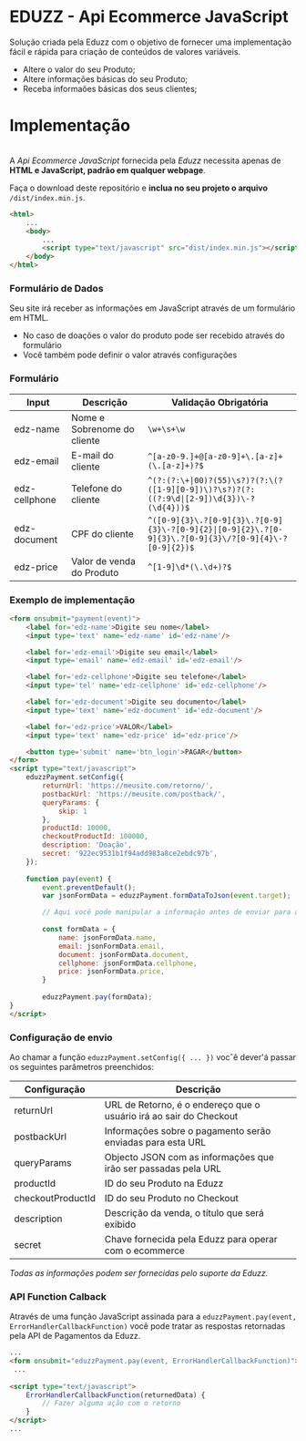 # EDUZZ - Api Ecommerce JavaScript

Solução criada pela Eduzz com o objetivo de fornecer uma implementação fácil e rápida para criação de conteúdos de valores variáveis.

- Altere o valor do seu Produto;
- Altere informações básicas do seu Produto;
- Receba informaões básicas dos seus clientes;

# Implementação 

\
A *Api Ecommerce JavaScript* fornecida pela *Eduzz* necessita apenas de **HTML e JavaScript, padrão em qualquer webpage**.

Faça o download deste repositório e **inclua no seu projeto o arquivo** `/dist/index.min.js`.

```html
<html>
    ...
    <body>
        ...
        <script type="text/javascript" src="dist/index.min.js"></script>
    </body>
</html>
```

### Formulário de Dados
Seu site irá receber as informações em JavaScript através de um formulário em HTML.

- No caso de doações o valor do produto pode ser recebido através do formulário
- Você também pode definir o valor através configurações 

### Formulário

| Input | Descrição | Validação Obrigatória |
| ------ | ------ | ------ |
| edz-name |Nome e Sobrenome do cliente | ```\w+\s+\w``` |
| edz-email | E-mail do cliente | ```^[a-z0-9.]+@[a-z0-9]+\.[a-z]+(\.[a-z]+)?$``` |
| edz-cellphone | Telefone do cliente |```^(?:(?:\+\|00)?(55)\s?)?(?:\(?([1-9][0-9])\)?\s?)?(?:((?:9\d\|[2-9])\d{3})\-?(\d{4}))$``` | 
| edz-document | CPF do cliente | ```^([0-9]{3}\.?[0-9]{3}\.?[0-9]{3}\-?[0-9]{2}\|[0-9]{2}\.?[0-9]{3}\.?[0-9]{3}\/?[0-9]{4}\-?[0-9]{2})$``` |
| edz-price | Valor de venda do Produto | ```^[1-9]\d*(\.\d+)?$``` |

### Exemplo de implementação

```html
<form onsubmit="payment(event)">
    <label for='edz-name'>Digite seu nome</label>
    <input type='text' name='edz-name' id='edz-name'/>

    <label for='edz-email'>Digite seu email</label>
    <input type='email' name='edz-email' id='edz-email'/>

    <label for='edz-cellphone'>Digite seu telefone</label>
    <input type='tel' name='edz-cellphone' id='edz-cellphone'/>

    <label for='edz-document'>Digite seu documento</label>
    <input type='text' name='edz-document' id='edz-document'/>

    <label for='edz-price'>VALOR</label>
    <input type='text' name='edz-price' id='edz-price'/>

    <button type='submit' name='btn_login'>PAGAR</button>
</form>
<script type="text/javascript">
    eduzzPayment.setConfig({
        returnUrl: 'https://meusite.com/retorno/',
        postbackUrl: 'https://meusite.com/postback/',
        queryParams: {
            skip: 1
        },
        productId: 10000,
        checkoutProductId: 100000, 
        description: 'Doação',
        secret: '922ec9531b1f94add983a8ce2ebdc97b',
    });
    
    function pay(event) {
        event.preventDefault();
        var jsonFormData = eduzzPayment.formDataToJson(event.target);

        // Aqui você pode manipular a informação antes de enviar para a API.
    
        const formData = {
            name: jsonFormData.name,
            email: jsonFormData.email,
            document: jsonFormData.document,
            cellphone: jsonFormData.cellphone,
            price: jsonFormData.price,
        }
  
        eduzzPayment.pay(formData);
}
</script>
```

### Configuração de envio

Ao chamar a função `eduzzPayment.setConfig({ ... })` vocˆê dever'á passar os seguintes parâmetros preenchidos:

| Configuração | Descrição |
| ------ | ------ |
| returnUrl | URL de Retorno, é o endereço que o usuário irá ao sair do Checkout |
| postbackUrl | Informações sobre o pagamento serão enviadas para esta URL |
| queryParams | Objecto JSON com as informações que irão ser passadas pela URL |
| productId | ID do seu Produto na Eduzz |
| checkoutProductId | ID do seu Produto no Checkout |
| description | Descrição da venda, o título que será exibido |
| secret | Chave fornecida pela Eduzz para operar com o ecommerce |

*Todas as informações podem ser fornecidas pelo suporte da Eduzz.*

### API Function Calback

Através de uma função JavaScript assinada para a `eduzzPayment.pay(event, ErrorHandlerCallbackFunction)` você pode tratar as respostas retornadas pela API de Pagamentos da Eduzz.
```html
...
<form onsubmit="eduzzPayment.pay(event, ErrorHandlerCallbackFunction)">
 ...
 
<script type="text/javascript">
    ErrorHandlerCallbackFunction(returnedData) {
        // Fazer alguma ação com o retorno 
    }
</script>
...
```
